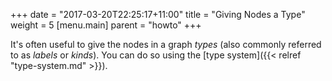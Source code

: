 +++
date = "2017-03-20T22:25:17+11:00"
title = "Giving Nodes a Type"
weight = 5
[menu.main]
    parent = "howto"
+++

It's often useful to give the nodes in a graph *types* (also commonly referred
to as *labels* or *kinds*). You can do so using the [type system]({{< relref "type-system.md" >}}).
